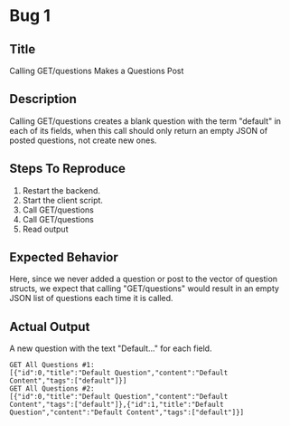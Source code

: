 # Bug 1

## Title

Calling GET/questions Makes a Questions Post

## Description

Calling GET/questions creates a blank question with
the term "default" in each of its fields, when this
call should only return an empty JSON of posted
questions, not create new ones.

## Steps To Reproduce

1. Restart the backend.
2. Start the client script.
3. Call GET/questions
4. Call GET/questions
5. Read output

## Expected Behavior

Here, since we never added a question or post to the vector of question structs,
we expect that calling "GET/questions" would result in an
empty JSON list of questions each time it is called.

## Actual Output

A new question with the text "Default..." for each field.

```
GET All Questions #1:
[{"id":0,"title":"Default Question","content":"Default Content","tags":["default"]}]
GET All Questions #2:
[{"id":0,"title":"Default Question","content":"Default Content","tags":["default"]},{"id":1,"title":"Default Question","content":"Default Content","tags":["default"]}]
```